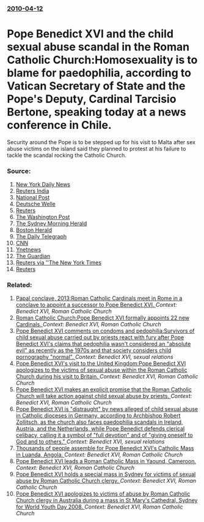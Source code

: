 ### [2010-04-12](/news/2010/04/12/index.md)

# Pope Benedict XVI and the child sexual abuse scandal in the Roman Catholic Church:Homosexuality is to blame for paedophilia, according to Vatican Secretary of State and the Pope's Deputy, Cardinal Tarcisio Bertone, speaking today at a news conference in Chile. 

Security around the Pope is to be stepped up for his visit to Malta after sex abuse victims on the island said they planned to protest at his failure to tackle the scandal rocking the Catholic Church.


### Source:

1. [New York Daily News](http://www.nydailynews.com/news/world/2010/04/11/2010-04-11_atheist_writer_richard_dawkins_wants_criminal_case_vs_pope_benedict_xvi_for_sex_.html)
2. [Reuters India](http://in.reuters.com/article/worldNews/idINIndia-47636020100412)
3. [National Post](http://network.nationalpost.com/NP/blogs/holy-post/archive/2010/04/12/vatican-praised-for-exemplary-handling-of-sex-abuse-scandal.aspx)
4. [Deutsche Welle](http://www.dw-world.de/dw/article/0,,5461075,00.html)
5. [Reuters](http://www.reuters.com/article/idUSTRE63B4X620100412?feedType=RSS&feedName=topNews)
6. [The Washington Post](http://www.washingtonpost.com/wp-dyn/content/article/2010/04/12/AR2010041202959.html)
7. [The Sydney Morning Herald](http://www.smh.com.au/world/leading-atheists-richard-dawkins-and-christopher-hitchens-seek-popes-arrest-20100412-s1av.html)
8. [Boston Herald](http://www.bostonherald.com/news/international/europe/view/20100412maltese_victims_want_to_meet_pope_on_island/srvc=home&position=recent)
9. [The Daily Telegraph](http://www.telegraph.co.uk/news/worldnews/europe/vaticancityandholysee/7578439/Security-increased-for-Popes-Malta-visit.html)
10. [CNN](http://edition.cnn.com/2010/WORLD/europe/04/12/vatican.abuse/)
11. [Ynetnews](http://www.ynetnews.com/articles/0,7340,L-3874439,00.html)
12. [The Guardian](http://www.guardian.co.uk/world/2010/apr/11/critics-trial-pope-benedict-xvi)
13. [Reuters via ''The New York Times](http://www.nytimes.com/reuters/2010/04/12/world/international-uk-vatican-abuse.html)
14. [Reuters](http://www.reuters.com/article/idUSTRE63B4TR20100412)

### Related:

1. [Papal conclave, 2013:Roman Catholic Cardinals meet in Rome in a conclave to appoint a successor to Pope Benedict XVI. ](/news/2013/03/12/papal-conclave-2013-proman-catholic-cardinals-meet-in-rome-in-a-conclave-to-appoint-a-successor-to-pope-benedict-xvi.md) _Context: Benedict XVI, Roman Catholic Church_
2. [Roman Catholic Church:Pope Benedict XVI formally appoints 22 new Cardinals. ](/news/2012/02/18/roman-catholic-church-ppope-benedict-xvi-formally-appoints-22-new-cardinals.md) _Context: Benedict XVI, Roman Catholic Church_
3. [Pope Benedict XVI comments on condoms and pedophilia:Survivors of child sexual abuse carried out by priests react with fury after Pope Benedict XVI's claims that pedophilia wasn't considered an "absolute evil" as recently as the 1970s and that society considers child pornography "normal". ](/news/2010/12/21/pope-benedict-xvi-comments-on-condoms-and-pedophilia-psurvivors-of-child-sexual-abuse-carried-out-by-priests-react-with-fury-after-pope-bene.md) _Context: Benedict XVI, sexual relations_
4. [Pope Benedict XVI's visit to the United Kingdom:Pope Benedict XVI apologizes to the victims of sexual abuse within the Roman Catholic Church during his visit to Britain. ](/news/2010/09/18/pope-benedict-xvi-s-visit-to-the-united-kingdom-ppope-benedict-xvi-apologizes-to-the-victims-of-sexual-abuse-within-the-roman-catholic-churc.md) _Context: Benedict XVI, Roman Catholic Church_
5. [Pope Benedict XVI makes an explicit promise that the Roman Catholic Church will take action against child sexual abuse by priests. ](/news/2010/04/21/pope-benedict-xvi-makes-an-explicit-promise-that-the-roman-catholic-church-will-take-action-against-child-sexual-abuse-by-priests.md) _Context: Benedict XVI, Roman Catholic Church_
6. [Pope Benedict XVI is "distraught" by news alleged of child sexual abuse in Catholic dioceses in Germany, according to Archbishop Robert Zollitsch, as the church also faces paedophilia scandals in Ireland, Austria, and the Netherlands, while Pope Benedict defends clerical celibacy, calling it a symbol of "full devotion" and of "giving oneself to God and to others." ](/news/2010/03/12/pope-benedict-xvi-is-distraught-by-news-alleged-of-child-sexual-abuse-in-catholic-dioceses-in-germany-according-to-archbishop-robert-zoll.md) _Context: Benedict XVI, sexual relations_
7. [ Thousands of people assemble for Pope Benedict XVI's Catholic Mass in Luanda, Angola. ](/news/2009/03/22/thousands-of-people-assemble-for-pope-benedict-xvi-s-catholic-mass-in-luanda-angola.md) _Context: Benedict XVI, Roman Catholic Church_
8. [ Pope Benedict XVI leads a Roman Catholic Mass in Yaound, Cameroon. ](/news/2009/03/19/pope-benedict-xvi-leads-a-roman-catholic-mass-in-yaounde-cameroon.md) _Context: Benedict XVI, Roman Catholic Church_
9. [ Pope Benedict XVI holds a special mass in Sydney for victims of sexual abuse by Roman Catholic Church clergy. ](/news/2008/07/21/pope-benedict-xvi-holds-a-special-mass-in-sydney-for-victims-of-sexual-abuse-by-roman-catholic-church-clergy.md) _Context: Benedict XVI, Roman Catholic Church_
10. [ Pope Benedict XVI apologizes to victims of abuse by Roman Catholic Church clergy in Australia during a mass in St Mary's Cathedral, Sydney for World Youth Day 2008. ](/news/2008/07/19/pope-benedict-xvi-apologizes-to-victims-of-abuse-by-roman-catholic-church-clergy-in-australia-during-a-mass-in-st-mary-s-cathedral-sydney.md) _Context: Benedict XVI, Roman Catholic Church_
